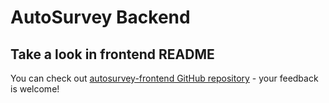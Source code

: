 # AutoSurvey Backend

## Take a look in frontend README 
You can check out [autosurvey-frontend GitHub repository](https://github.com/AutoSurv/autosurvey-frontend) - your feedback is welcome!

